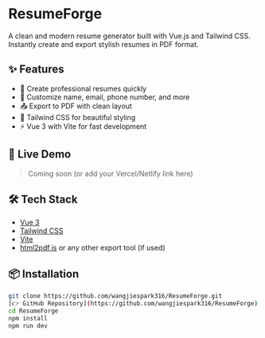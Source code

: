 # ResumeForge

A clean and modern resume generator built with Vue.js and Tailwind CSS. Instantly create and export stylish resumes in PDF format.

## ✨ Features

- 📄 Create professional resumes quickly
- 🎨 Customize name, email, phone number, and more
- 📤 Export to PDF with clean layout
- 🌈 Tailwind CSS for beautiful styling
- ⚡ Vue 3 with Vite for fast development

## 🚀 Live Demo

> Coming soon (or add your Vercel/Netlify link here)

## 🛠️ Tech Stack

- [Vue 3](https://vuejs.org/)
- [Tailwind CSS](https://tailwindcss.com/)
- [Vite](https://vitejs.dev/)
- [html2pdf.js](https://github.com/eKoopmans/html2pdf.js) or any other export tool (if used)

## 📦 Installation

```bash
git clone https://github.com/wangjiespark316/ResumeForge.git
[👉 GitHub Repository](https://github.com/wangjiespark316/ResumeForge)
cd ResumeForge
npm install
npm run dev
